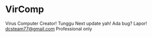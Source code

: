 # VirComp
Virus Computer Creator! Tunggu Next update yah! Ada bug? Lapor! dcsteam77@gmail.com Professional only

